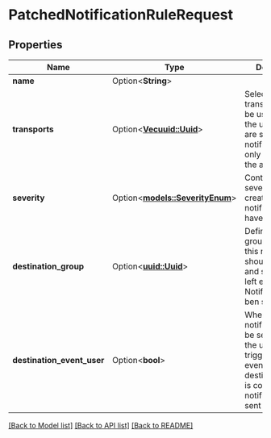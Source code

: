 # PatchedNotificationRuleRequest

## Properties

Name | Type | Description | Notes
------------ | ------------- | ------------- | -------------
**name** | Option<**String**> |  | [optional]
**transports** | Option<[**Vec<uuid::Uuid>**](uuid::Uuid.md)> | Select which transports should be used to notify the user. If none are selected, the notification will only be shown in the authentik UI. | [optional]
**severity** | Option<[**models::SeverityEnum**](SeverityEnum.md)> | Controls which severity level the created notifications will have. | [optional]
**destination_group** | Option<[**uuid::Uuid**](uuid::Uuid.md)> | Define which group of users this notification should be sent and shown to. If left empty, Notification won't ben sent. | [optional]
**destination_event_user** | Option<**bool**> | When enabled, notification will be sent to user the user that triggered the event.When destination_group is configured, notification is sent to both. | [optional]

[[Back to Model list]](../README.md#documentation-for-models) [[Back to API list]](../README.md#documentation-for-api-endpoints) [[Back to README]](../README.md)


